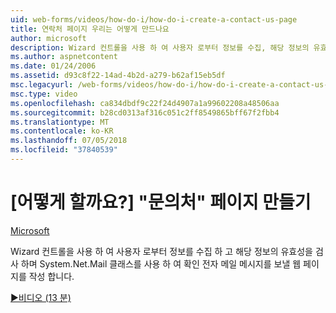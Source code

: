 ```yaml
---
uid: web-forms/videos/how-do-i/how-do-i-create-a-contact-us-page
title: 연락처 페이지 우리는 어떻게 만드나요
author: microsoft
description: Wizard 컨트롤을 사용 하 여 사용자 로부터 정보를 수집, 해당 정보의 유효성을 검사 및 설치는 보내도록 하며 System.Net.Mail 클래스를 사용 하는 웹 페이지를 작성 하는 중...
ms.author: aspnetcontent
ms.date: 01/24/2006
ms.assetid: d93c8f22-14ad-4b2d-a279-b62af15eb5df
msc.legacyurl: /web-forms/videos/how-do-i/how-do-i-create-a-contact-us-page
msc.type: video
ms.openlocfilehash: ca834dbdf9c22f24d4907a1a99602208a48506aa
ms.sourcegitcommit: b28cd0313af316c051c2ff8549865bff67f2fbb4
ms.translationtype: MT
ms.contentlocale: ko-KR
ms.lasthandoff: 07/05/2018
ms.locfileid: "37840539"
---
```

<a name="how-do-i-create-a-contact-us-page"></a>[어떻게 할까요?] "문의처" 페이지 만들기
====================
[Microsoft](https://github.com/microsoft)

Wizard 컨트롤을 사용 하 여 사용자 로부터 정보를 수집 하 고 해당 정보의 유효성을 검사 하며 System.Net.Mail 클래스를 사용 하 여 확인 전자 메일 메시지를 보낼 웹 페이지를 작성 합니다.

[&#9654;비디오 (13 분)](https://channel9.msdn.com/Blogs/ASP-NET-Site-Videos/how-do-i-create-a-contact-us-page)
